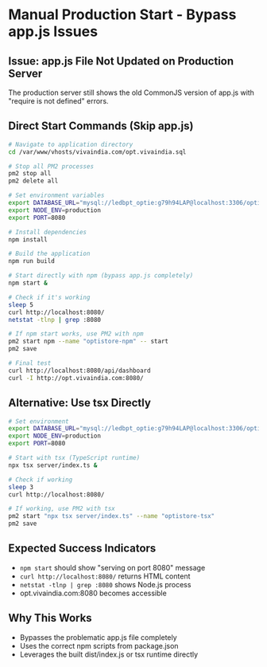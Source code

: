 # Manual Production Start - Bypass app.js Issues

## Issue: app.js File Not Updated on Production Server
The production server still shows the old CommonJS version of app.js with "require is not defined" errors.

## Direct Start Commands (Skip app.js)

```bash
# Navigate to application directory
cd /var/www/vhosts/vivaindia.com/opt.vivaindia.sql

# Stop all PM2 processes
pm2 stop all
pm2 delete all

# Set environment variables
export DATABASE_URL="mysql://ledbpt_optie:g79h94LAP@localhost:3306/opticpro"
export NODE_ENV=production
export PORT=8080

# Install dependencies
npm install

# Build the application
npm run build

# Start directly with npm (bypass app.js completely)
npm start &

# Check if it's working
sleep 5
curl http://localhost:8080/
netstat -tlnp | grep :8080

# If npm start works, use PM2 with npm
pm2 start npm --name "optistore-npm" -- start
pm2 save

# Final test
curl http://localhost:8080/api/dashboard
curl -I http://opt.vivaindia.com:8080/
```

## Alternative: Use tsx Directly

```bash
# Set environment
export DATABASE_URL="mysql://ledbpt_optie:g79h94LAP@localhost:3306/opticpro"
export NODE_ENV=production  
export PORT=8080

# Start with tsx (TypeScript runtime)
npx tsx server/index.ts &

# Check if working
sleep 3
curl http://localhost:8080/

# If working, use PM2 with tsx
pm2 start "npx tsx server/index.ts" --name "optistore-tsx"
pm2 save
```

## Expected Success Indicators
- `npm start` should show "serving on port 8080" message
- `curl http://localhost:8080/` returns HTML content
- `netstat -tlnp | grep :8080` shows Node.js process
- opt.vivaindia.com:8080 becomes accessible

## Why This Works
- Bypasses the problematic app.js file completely  
- Uses the correct npm scripts from package.json
- Leverages the built dist/index.js or tsx runtime directly